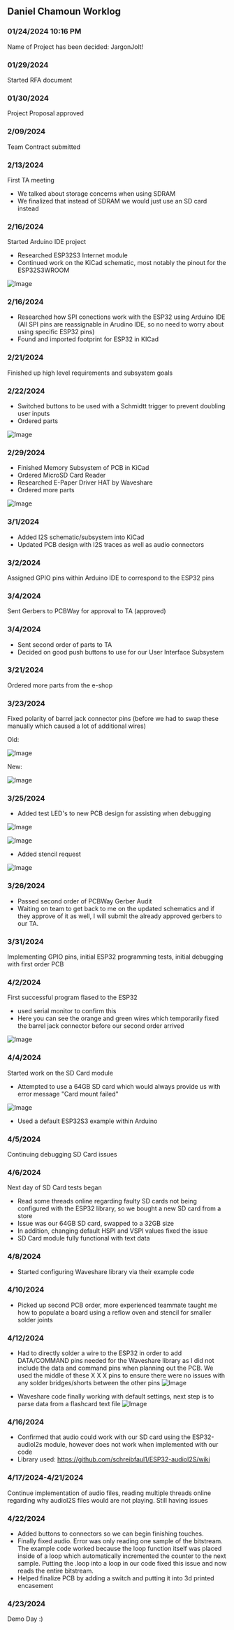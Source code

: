 ## Daniel Chamoun Worklog


### 01/24/2024 10:16 PM
Name of Project has been decided: JargonJolt!

### 01/29/2024
Started RFA document 

### 01/30/2024
Project Proposal approved

### 2/09/2024
Team Contract submitted 

### 2/13/2024
First TA meeting
- We talked about storage concerns when using SDRAM
- We finalized that instead of SDRAM we would just use an SD card instead

### 2/16/2024
Started Arduino IDE project
- Researched ESP32S3 Internet module
- Continued work on the KiCad schematic, most notably the pinout for the ESP32S3WROOM
  
![Image](https://github.com/lgkh2002/ECE445/blob/main/Notebooks/chamoun2/images/1.png)


### 2/16/2024
- Researched how SPI conections work with the ESP32 using Arduino IDE (All SPI pins are reassignable in Arudino IDE, so no need to worry about using specific ESP32 pins)
- Found and imported footprint for ESP32 in KICad
### 2/21/2024
Finished up high level requirements and subsystem goals

### 2/22/2024
- Switched buttons to be used with a Schmidtt trigger to prevent doubling user inputs
- Ordered parts
  
![Image](https://github.com/lgkh2002/ECE445/blob/main/Notebooks/chamoun2/images/2.webp)

  
### 2/29/2024
-   Finished Memory Subsystem of PCB in KiCad
-   Ordered MicroSD Card Reader
-   Researched E-Paper Driver HAT by Waveshare
-   Ordered more parts

![Image](https://github.com/lgkh2002/ECE445/blob/main/Notebooks/chamoun2/images/3.png)


### 3/1/2024
- Added I2S schematic/subsystem into KiCad
- Updated PCB design with I2S traces as well as audio connectors


### 3/2/2024
Assigned GPIO pins within Arduino IDE to correspond to the ESP32 pins

### 3/4/2024
Sent Gerbers to PCBWay for approval to TA (approved)

### 3/4/2024
- Sent second order of parts to TA
- Decided on good push buttons to use for our User Interface Subsystem

### 3/21/2024
Ordered more parts from the e-shop

### 3/23/2024
Fixed polarity of barrel jack connector pins (before we had to swap these manually which caused a lot of additional wires)

Old:

![Image](https://github.com/lgkh2002/ECE445/blob/main/Notebooks/chamoun2/images/4.webp)

New: 

![Image](https://github.com/lgkh2002/ECE445/blob/main/Notebooks/chamoun2/images/5.PNG)


### 3/25/2024
- Added test LED's to new PCB design for assisting when debugging
  
![Image](https://github.com/lgkh2002/ECE445/blob/main/Notebooks/chamoun2/images/6.png)

![Image](https://github.com/lgkh2002/ECE445/blob/main/Notebooks/chamoun2/images/7.webp)


- Added stencil request
  
![Image](https://github.com/lgkh2002/ECE445/blob/main/Notebooks/chamoun2/images/8.webp)

  

### 3/26/2024
- Passed second order of PCBWay Gerber Audit
- Waiting on team to get back to me on the updated schematics and if they approve of it as well, I will submit the already approved gerbers to our TA.

### 3/31/2024
Implementing GPIO pins, initial ESP32 programming tests, initial debugging with first order PCB

### 4/2/2024
First successful program flased to the ESP32
- used serial monitor to confirm this
- Here you can see the orange and green wires which temporarily fixed the barrel jack connector before our second order arrived
  
![Image](https://github.com/lgkh2002/ECE445/blob/main/Notebooks/chamoun2/images/9.webp)



### 4/4/2024
Started work on the SD Card module
- Attempted to use a 64GB SD card which would always provide us with error message "Card mount failed"
 
![Image](https://github.com/lgkh2002/ECE445/blob/main/Notebooks/chamoun2/images/10.png)

- Used a default ESP32S3 example within Arduino


### 4/5/2024
Continuing debugging SD Card issues

### 4/6/2024
Next day of SD Card tests began
- Read some threads online regarding faulty SD cards not being configured with the ESP32 library, so we bought a new SD card from a store
- Issue was our 64GB SD card, swapped to a 32GB size
- In addition, changing default HSPI and VSPI values fixed the issue
- SD Card module fully functional with text data

### 4/8/2024
- Started configuring Waveshare library via their example code

### 4/10/2024
- Picked up second PCB order, more experienced teammate taught me how to populate a board using a reflow oven and stencil for smaller solder joints

### 4/12/2024
- Had to directly solder a wire to the ESP32 in order to add DATA/COMMAND pins needed for the Waveshare library as I did not include the data and command pins when planning out the PCB. We used the middle of these X X X pins to ensure there were no issues with any solder bridges/shorts between the other pins
![Image](https://github.com/lgkh2002/ECE445/blob/main/Notebooks/chamoun2/images/13.webp)

-  Waveshare code finally working with default settings, next step is to parse data from a flashcard text file
![Image](https://github.com/lgkh2002/ECE445/blob/main/Notebooks/chamoun2/images/11.PNG)

### 4/16/2024
- Confirmed that audio could work with our SD card using the ESP32-audioI2s module, however does not work when implemented with our code
- Library used: https://github.com/schreibfaul1/ESP32-audioI2S/wiki


### 4/17/2024-4/21/2024
Continue implementation of audio files, reading multiple threads online regarding why audioI2S files would are not playing. Still having issues

### 4/22/2024
- Added buttons to connectors so we can begin finishing touches.
- Finally fixed audio. Error was only reading one sample of the bitstream. The example code worked because the loop function itself was placed inside of a loop which automatically incremented the counter to the next sample. Putting the .loop into a loop in our code fixed this issue and now reads the entire bitstream.
- Helped finalize PCB by adding a switch and putting it into 3d printed encasement

### 4/23/2024
Demo Day :)
